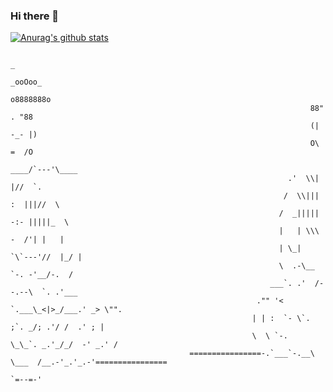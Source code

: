 ### Hi there 👋

<!--
**Li-qiqi/Li-qiqi** is a ✨ _special_ ✨ repository because its `README.md` (this file) appears on your GitHub profile.

Here are some ideas to get you started:

- 🔭 I’m currently working on ...
- 🌱 I’m currently learning ...
- 👯 I’m looking to collaborate on ...
- 🤔 I’m looking for help with ...
- 💬 Ask me about ...
- 📫 How to reach me: ...
- 😄 Pronouns: ...
- ⚡ Fun fact: ...
-->
[![Anurag's github stats](https://github-readme-stats.vercel.app/api?username=Li-qiqi)](https://github.com/anuraghazra/github-readme-stats)

                                                                                     
                                                                           _                                  
                                                                        _ooOoo_                               
                                                                       o8888888o                              
                                                                       88" . "88                              
                                                                       (| -_- |)                              
                                                                       O\  =  /O                              
                                                                    ____/`---'\____                           
                                                                  .'  \\|     |//  `.                         
                                                                 /  \\|||  :  |||//  \                        
                                                                /  _||||| -:- |||||_  \                       
                                                                |   | \\\  -  /'| |   |                       
                                                                | \_|  `\`---'//  |_/ |                       
                                                                \  .-\__ `-. -'__/-.  /                       
                                                              ___`. .'  /--.--\  `. .'___                     
                                                           ."" '<  `.___\_<|>_/___.' _> \"".                  
                                                          | | :  `- \`. ;`. _/; .'/ /  .' ; |           
                                                          \  \ `-.   \_\_`. _.'_/_/  -' _.' /                 
                                            ================-.`___`-.__\ \___  /__.-'_.'_.-'================  
                                                                        `=--=-'                            
                                                                                     
